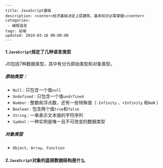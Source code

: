 ```
---
title: JavaScript基础
description: <center>经济基础决定上层建筑，基本知识必需掌握</center>
categories:
 - 编程语言
tags: 前端
updated: 2019-03-10 00:00:00
---
```

#### 1.`JavaScript`规定了几种语言类型

JS包括7种数据类型，其中有分为原始类型和对象类型。

##### 原始类型：

- `Null` : 只包含一个值`null`
- `Undefined` : 只包含一个值`undrfined`
- `Number` : 整数和浮点数，还有一些特殊值（`-Infinity` 、`+Infinity` 和`NaN` ）
- `Boolean` : 包含两个值`true`和`false`
- `String` : 一串表示文本值的字符序列
- `Symbol` : 一种实例是唯一且不可改变的数据类型 

##### 对象类型

- `Object`、`Array`、`Function`

#### 2.`JavaScript`对象的底层数据结构是什么

